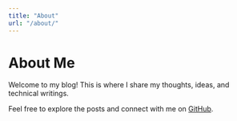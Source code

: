 ```yaml
---
title: "About"
url: "/about/"
---
```


# About Me

Welcome to my blog! This is where I share my thoughts, ideas, and technical writings.

Feel free to explore the posts and connect with me on [GitHub](https://github.com/craigforshaw).

